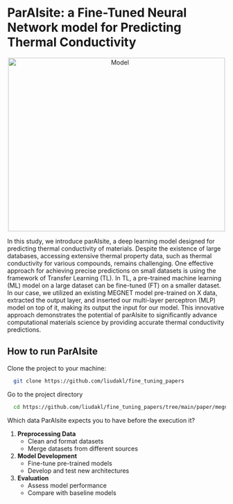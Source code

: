 # ParAIsite: a Fine-Tuned Neural Network model for Predicting Thermal Conductivity


<div align="center">
<img src="https://github.com/liudakl/fine_tuning_papers/blob/main/paper/ParAIsite.png?raw=true" alt="Model" width="500" height="400">
</div>


In this study, we introduce parAIsite, a deep learning model designed for predicting thermal conductivity of materials. Despite the existence of large databases, accessing extensive thermal property data, such as thermal conductivity for various compounds, remains challenging. One effective approach for achieving precise predictions on small datasets is using the framework of Transfer Learning (TL). In TL, a pre-trained machine learning (ML) model on a large dataset can be fine-tuned (FT) on a smaller dataset. In our case, we utilized an existing MEGNET model pre-trained on X data, extracted the output layer, and inserted our multi-layer perceptron (MLP) model on top of it, making its output the input for our model. This innovative approach demonstrates the potential of parAIsite to significantly advance computational materials science by providing accurate thermal conductivity predictions.


## How to run ParAIsite

Clone the project to your machine:

```bash
  git clone https://github.com/liudakl/fine_tuning_papers 
```

Go to the project directory

```bash
  cd https://github.com/liudakl/fine_tuning_papers/tree/main/paper/megnet_p31/pytorch/matgl-main/src
```

Which data ParAIsite expects you to have before the execution it? 

1. **Preprocessing Data**
   - Clean and format datasets
   - Merge datasets from different sources
2. **Model Development**
   - Fine-tune pre-trained models
   - Develop and test new architectures
3. **Evaluation**
   - Assess model performance
   - Compare with baseline models

